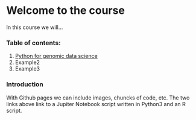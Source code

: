 # Welcome to the course

In this course we will...

### Table of contents:
1. [Python for genomic data science](PythonForGenomicDataScience-Copy1.md)
2. Example2
3. Example3

### Introduction
With Github pages we can include images, chuncks of code, etc. 
The two links above link to a Jupiter Notebook script written in Python3 and an R script. 

